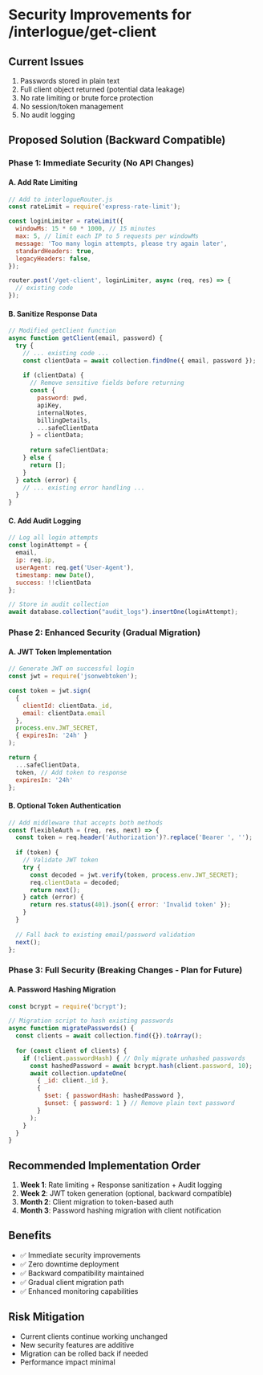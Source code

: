 # Security Improvements for /interlogue/get-client

## Current Issues
1. Passwords stored in plain text
2. Full client object returned (potential data leakage)
3. No rate limiting or brute force protection
4. No session/token management
5. No audit logging

## Proposed Solution (Backward Compatible)

### Phase 1: Immediate Security (No API Changes)

#### A. Add Rate Limiting
```javascript
// Add to interlogueRouter.js
const rateLimit = require('express-rate-limit');

const loginLimiter = rateLimit({
  windowMs: 15 * 60 * 1000, // 15 minutes
  max: 5, // limit each IP to 5 requests per windowMs
  message: 'Too many login attempts, please try again later',
  standardHeaders: true,
  legacyHeaders: false,
});

router.post('/get-client', loginLimiter, async (req, res) => {
  // existing code
});
```

#### B. Sanitize Response Data
```javascript
// Modified getClient function
async function getClient(email, password) {
  try {
    // ... existing code ...
    const clientData = await collection.findOne({ email, password });
    
    if (clientData) {
      // Remove sensitive fields before returning
      const {
        password: pwd,
        apiKey,
        internalNotes,
        billingDetails,
        ...safeClientData
      } = clientData;
      
      return safeClientData;
    } else {
      return [];
    }
  } catch (error) {
    // ... existing error handling ...
  }
}
```

#### C. Add Audit Logging
```javascript
// Log all login attempts
const loginAttempt = {
  email,
  ip: req.ip,
  userAgent: req.get('User-Agent'),
  timestamp: new Date(),
  success: !!clientData
};

// Store in audit collection
await database.collection("audit_logs").insertOne(loginAttempt);
```

### Phase 2: Enhanced Security (Gradual Migration)

#### A. JWT Token Implementation
```javascript
// Generate JWT on successful login
const jwt = require('jsonwebtoken');

const token = jwt.sign(
  { 
    clientId: clientData._id,
    email: clientData.email 
  },
  process.env.JWT_SECRET,
  { expiresIn: '24h' }
);

return {
  ...safeClientData,
  token, // Add token to response
  expiresIn: '24h'
};
```

#### B. Optional Token Authentication
```javascript
// Add middleware that accepts both methods
const flexibleAuth = (req, res, next) => {
  const token = req.header('Authorization')?.replace('Bearer ', '');
  
  if (token) {
    // Validate JWT token
    try {
      const decoded = jwt.verify(token, process.env.JWT_SECRET);
      req.clientData = decoded;
      return next();
    } catch (error) {
      return res.status(401).json({ error: 'Invalid token' });
    }
  }
  
  // Fall back to existing email/password validation
  next();
};
```

### Phase 3: Full Security (Breaking Changes - Plan for Future)

#### A. Password Hashing Migration
```javascript
const bcrypt = require('bcrypt');

// Migration script to hash existing passwords
async function migratePasswords() {
  const clients = await collection.find({}).toArray();
  
  for (const client of clients) {
    if (!client.passwordHash) { // Only migrate unhashed passwords
      const hashedPassword = await bcrypt.hash(client.password, 10);
      await collection.updateOne(
        { _id: client._id },
        { 
          $set: { passwordHash: hashedPassword },
          $unset: { password: 1 } // Remove plain text password
        }
      );
    }
  }
}
```

## Recommended Implementation Order

1. **Week 1**: Rate limiting + Response sanitization + Audit logging
2. **Week 2**: JWT token generation (optional, backward compatible)
3. **Month 2**: Client migration to token-based auth
4. **Month 3**: Password hashing migration with client notification

## Benefits
- ✅ Immediate security improvements
- ✅ Zero downtime deployment
- ✅ Backward compatibility maintained
- ✅ Gradual client migration path
- ✅ Enhanced monitoring capabilities

## Risk Mitigation
- Current clients continue working unchanged
- New security features are additive
- Migration can be rolled back if needed
- Performance impact minimal